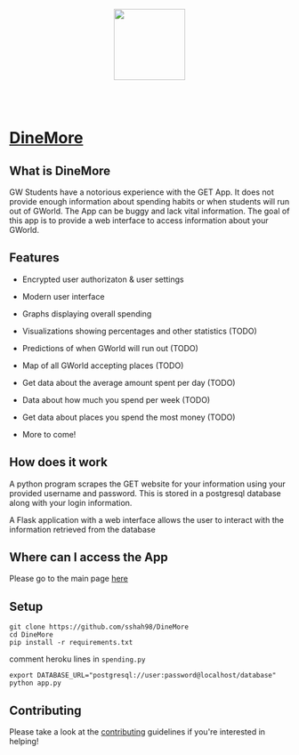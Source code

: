 <p align="center"><img src="https://raw.githubusercontent.com/sshah98/DineMore/master/static/assets/images/dinemorelogo.ico?token=AbbsaoL7ao1dITPyAqjcwrZpm9F6vwGHks5bROPvwA%3D%3D" width="128px"><p>

<br><br>

# [DineMore](https://dinemore.herokuapp.com)



## What is DineMore

GW Students have a notorious experience with the GET App. It does not provide enough information about spending habits or when students will run out of GWorld. The App can be buggy and lack vital information. The goal of this app is to provide a web interface to access information about your GWorld.

## Features

-   Encrypted user authorizaton & user settings
-   Modern user interface
-   Graphs displaying overall spending
-   Visualizations showing percentages and other statistics (TODO)
-   Predictions of when GWorld will run out (TODO)
-   Map of all GWorld accepting places (TODO)
-   Get data about the average amount spent per day (TODO)
-   Data about how much you spend per week (TODO)
-   Get data about places you spend the most money (TODO)

-   More to come!

## How does it work

A python program scrapes the GET website for your information using your provided username and password. This is stored in a postgresql database along with your login information. 

A Flask application with a web interface allows the user to interact with the information retrieved from the database

## Where can I access the App

Please go to the main page [here](https://dinemore.herokuapp.com/)

## Setup

    git clone https://github.com/sshah98/DineMore
    cd DineMore
    pip install -r requirements.txt

comment heroku lines in `spending.py`

    export DATABASE_URL="postgresql://user:password@localhost/database"
    python app.py

## Contributing

Please take a look at the [contributing](https://github.com/sshah98/DineMore/blob/master/CONTRIBUTING.md) guidelines if you're interested in helping!
